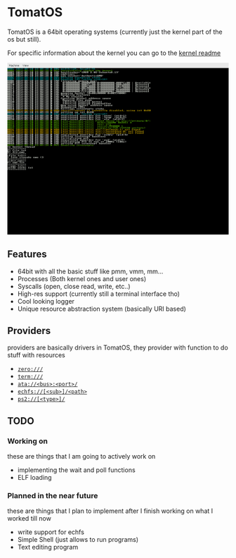# TomatOS

TomatOS is a 64bit operating systems (currently just the kernel part of the os but still).

For specific information about the kernel you can go to the [kernel readme](kernel/README.md)

![Screenshot](screenshot.png)

## Features

* 64bit with all the basic stuff like pmm, vmm, mm...
* Processes (Both kernel ones and user ones)
* Syscalls (open, close read, write, etc..)
* High-res support (currently still a terminal interface tho)
* Cool looking logger
* Unique resource abstraction system (basically URI based)

## Providers

providers are basically drivers in TomatOS, they provider with function to do stuff with resources

* [`zero:///`](kernel/providers/zero/README.md)
* [`term:///`](kernel/providers/term/README.md)
* [`ata://<bus>:<port>/`](kernel/providers/ata/README.md)
* [`echfs://[<sub>]/<path>`](kernel/providers/echfs/README.md)
* [`ps2://[<type>]/`](kernel/providers/ps2/README.md)

## TODO

### Working on

these are things that I am going to actively work on

* implementing the wait and poll functions
* ELF loading

### Planned in the near future

these are things that I plan to implement after I finish working on what I worked till now

* write support for echfs
* Simple Shell (just allows to run programs)
* Text editing program